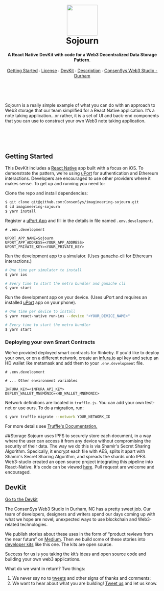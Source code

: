 <h1 align="center">
  <br/>
  <a href='https://consensys.github.io/web3studio-sojourn/'><img 
      width='100px' 
      alt='' 
      src="https://user-images.githubusercontent.com/5770007/48513223-45f83e00-e829-11e8-97c4-72850d7b46d8.png" /></a>
  <br/>
  Sojourn
  <br/>
</h1>

<h4 align="center">
  A React Native DevKit with code for a Web3 Decentralized Data Storage Pattern.
</h4>

<p align="center">
  <a href="#getting-started">Getting Started</a> ∙
  <a href="#license">License</a> ∙
  <a href="#devkit">DevKit</a> ∙
  <a href="#description">Description</a> ∙
  <a href="#consensys-web3-studio---durham">ConsenSys Web3 Studio - Durham</a>
</p>

<p align='center'>
  <br/>
  <br/>
  <a href='https://consensys.github.io/web3studio-sojourn/'><img 
      alt='' 
      src="https://user-images.githubusercontent.com/5770007/48524945-3cce9780-e850-11e8-9f71-6c81b7b1525d.png" /></a>
  <br/>
  <br/>
</p>

Sojourn is a really simple example of what you can do with an approach to Web3
storage that our team simplified for a React Native application.
It’s a note taking application...or rather, it is a set of UI and back-end
components that you can use to construct your own Web3 note taking application.

<p align='center'>
  <br/>
  <br/>
  <img 
    alt='' 
    src="https://user-images.githubusercontent.com/5770007/48513239-50b2d300-e829-11e8-9dd5-04c4fa009555.gif" />
  <br/>
  <br/>
<p align='center'>

## Getting Started

This DevKit includes a [React Native](https://facebook.github.io/react-native/) app built
with a focus on iOS. To demonstrate the pattern, we're using [uPort](https://www.uport.me/)
for authentication and Ethereum interactions. Developers are encouraged to use
other providers where it makes sense. To get up and running you need to:

Clone the repo and install dependencies:

```bash
$ git clone git@github.com:ConsenSys/imagineering-sojourn.git
$ cd imagineering-sojourn
$ yarn install
```

Register a [uPort App](https://appmanager.uport.me/) and fill in the details
in file named `.env.development`.

```env
# .env.development

UPORT_APP_NAME=Sojourn
UPORT_APP_ADDRESS=<YOUR_APP_ADDRESS>
UPORT_PRIVATE_KEY=<YOUR_PRIVATE_KEY>
```

Run the development app to a simulator. (Uses [ganache-cli](https://github.com/trufflesuite/ganache-cli) for Ethereum interactions.)

```bash
# One time per simulator to install
$ yarn ios

# Every time to start the metro bundler and ganache cli
$ yarn start
```

Run the development app on your device. (Uses uPort and requires an installed [uPort](https://itunes.apple.com/us/app/uport-id/id1123434510?mt=8) app on your phone).

```bash
# One time per device to install
$ yarn react-native run-ios --device "<YOUR_DEVICE_NAME>"

# Every time to start the metro bundler
$ yarn start
```

### Deploying your own Smart Contracts

We've provided deployed smart contracts for Rinkeby. If you'd like to deploy
your own, or on a different network, create an [infura.io](https://infura.io/dashboard)
api key and setup an HD wallet like metamask and add them to your `.env.development` file.

```env
# .env.development

# ... Other environment variables

INFURA_KEY=<INFURA_API_KEY>
DEPLOY_WALLET_MNEMONIC=<HD_WALLET_MNEMONIC>
```

Network definitions are located in `truffle.js`. You can add your own test-net
or use ours. To do a migration, run:

```bash
$ yarn truffle migrate --network YOUR_NETWORK_ID
```

For more details see [Truffle's Documentation.](https://truffleframework.com/docs/truffle/getting-started/running-migrations)

##Storage
Sojourn uses IPFS to securely store each document, in a way where the user can access it from any device without compromising the security of their data. The way we do this is via Shamir's Secret Sharing Algorithm. Specically, it encrypt each file with AES, splits it apart with Shamir's Secret Sharing Algorithm, and spreads the shards onto IPFS. Web3-studio created an open source project integrating this pipeline into React-Native. It's code can be viewed [here](https://github.com/ConsenSys/react-native-sssa). Pull request are welcome and encouraged.

## DevKit

[Go to the Devkit](https://consensys.github.io/web3studio-sojourn/)

The ConsenSys Web3 Studio in Durham, NC has a pretty sweet job. Our team of
developers, designers and writers spend our days coming up with what we hope
are novel, unexpected ways to use blockchain and Web3-related technologies.

We publish stories about these uses in the form of “product reviews from the
near future” on [Medium](https://medium.com/web3studio). Then we build some of these stories into
[developer kits](https://consensys.github.io/web3studio-sojourn/) like this
one. The kits are open source.

Success for us is you taking the kit’s ideas and open source code and building
your own web3 applications.

What do we want in return? Two things:

1. We never say no to [tweets](https://twitter.com/web3studio) and other signs of thanks and comments;
2. We want to hear about what you are building! [Tweet us](https://twitter.com/web3studio) and let us know.

